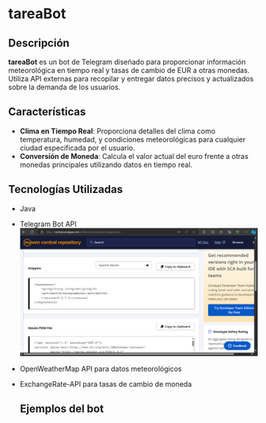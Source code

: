 # tareaBot

## Descripción
**tareaBot** es un bot de Telegram diseñado para proporcionar información meteorológica en tiempo real y tasas de cambio de EUR a otras monedas. Utiliza API externas para recopilar y entregar datos precisos y actualizados sobre la demanda de los usuarios.

## Características
- **Clima en Tiempo Real**: Proporciona detalles del clima como temperatura, humedad, y condiciones meteorológicas para cualquier ciudad especificada por el usuario.
- **Conversión de Moneda**: Calcula el valor actual del euro frente a otras monedas principales utilizando datos en tiempo real.

## Tecnologías Utilizadas
- Java
- Telegram Bot API ![](images/maven.png)
- OpenWeatherMap API para datos meteorológicos
- ExchangeRate-API para tasas de cambio de moneda

  ## Ejemplos del bot
  
